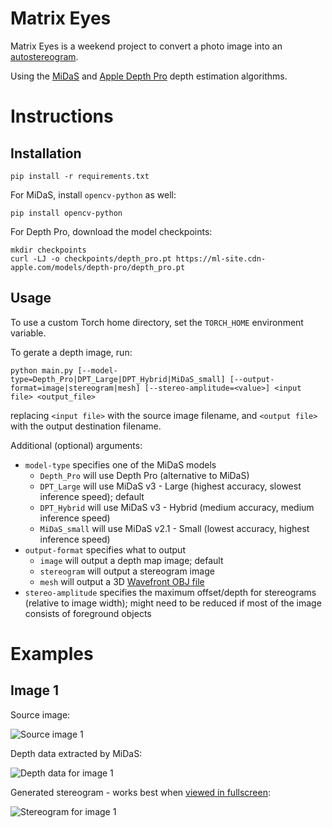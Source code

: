 # Matrix Eyes

Matrix Eyes is a weekend project to convert a photo image into an [autostereogram](https://en.wikipedia.org/wiki/Autostereogram).

Using the [MiDaS](https://arxiv.org/abs/1907.01341) and [Apple Depth Pro](https://arxiv.org/abs/2410.02073) depth estimation algorithms.

# Instructions

## Installation

```shell
pip install -r requirements.txt
```

For MiDaS, install `opencv-python` as well:

```shell
pip install opencv-python
```

For Depth Pro, download the model checkpoints:

```shell
mkdir checkpoints
curl -LJ -o checkpoints/depth_pro.pt https://ml-site.cdn-apple.com/models/depth-pro/depth_pro.pt
```

## Usage

To use a custom Torch home directory, set the `TORCH_HOME` environment variable.

To gerate a depth image, run:

```shell
python main.py [--model-type=Depth_Pro|DPT_Large|DPT_Hybrid|MiDaS_small] [--output-format=image|stereogram|mesh] [--stereo-amplitude=<value>] <input file> <output_file>
```

replacing `<input file>` with the source image filename, and `<output file>` with the output destination filename.

Additional (optional) arguments:

* `model-type` specifies one of the MiDaS models
    * `Depth_Pro` will use Depth Pro (alternative to MiDaS)
    * `DPT_Large` will use MiDaS v3 - Large (highest accuracy, slowest inference speed); default
    * `DPT_Hybrid` will use MiDaS v3 - Hybrid (medium accuracy, medium inference speed)
    * `MiDaS_small` will use MiDaS v2.1 - Small (lowest accuracy, highest inference speed)
* `output-format` specifies what to output
    * `image` will output a depth map image; default
    * `stereogram` will output a stereogram image
    * `mesh` will output a 3D [Wavefront OBJ file](https://en.wikipedia.org/wiki/Wavefront_.obj_file)
* `stereo-amplitude` specifies the maximum offset/depth for stereograms (relative to image width); might need to be reduced if most of the image consists of foreground objects

# Examples

## Image 1

Source image:

![Source image 1](https://raw.githubusercontent.com/wiki/zlogic/matrix-eyes/Examples/img1.jpg)

Depth data extracted by MiDaS:

![Depth data for image 1](https://raw.githubusercontent.com/wiki/zlogic/matrix-eyes/Examples/img1.depth.jpg)

Generated stereogram - works best when [viewed in fullscreen](https://raw.githubusercontent.com/wiki/zlogic/matrix-eyes/Examples/img1.stereo.jpg):

![Stereogram for image 1](https://raw.githubusercontent.com/wiki/zlogic/matrix-eyes/Examples/img1.stereo.jpg)
